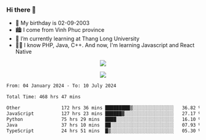 ### Hi there 👋
- 🎂 My birthday is 02-09-2003
- 🏙️ I come from Vinh Phuc province
- 🌱 I’m currently learning at Thang Long University
- 🧑‍💻 I know PHP, Java, C++. And now, I'm learning Javascript and React Native
<p align="center"><img src="https://github-readme-stats.vercel.app/api?username=tmquang0209&show_icons=true&theme=gradient"></p>
<p align="center"><img src="https://github-readme-stats.vercel.app/api/top-langs/?username=tmquang0209&hide=scss,css&langs_count=10"></p>
<!--START_SECTION:waka-->

```txt
From: 04 January 2024 - To: 10 July 2024

Total Time: 468 hrs 47 mins

Other               172 hrs 36 mins █████████▒░░░░░░░░░░░░░░░   36.82 %
JavaScript          127 hrs 23 mins ██████▓░░░░░░░░░░░░░░░░░░   27.17 %
Python              75 hrs 29 mins  ████░░░░░░░░░░░░░░░░░░░░░   16.10 %
Java                37 hrs 10 mins  ██░░░░░░░░░░░░░░░░░░░░░░░   07.93 %
TypeScript          24 hrs 51 mins  █▒░░░░░░░░░░░░░░░░░░░░░░░   05.30 %
```

<!--END_SECTION:waka-->
